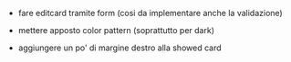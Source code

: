 - fare editcard tramite form (cosi da implementare anche la validazione)

- mettere apposto color pattern (soprattutto per dark)

- aggiungere un po' di margine destro alla showed card
